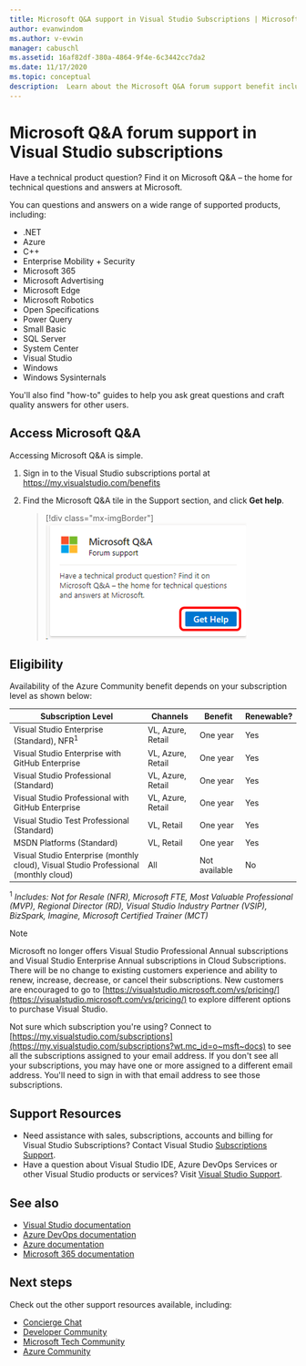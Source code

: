 ```yaml
---
title: Microsoft Q&A support in Visual Studio Subscriptions | Microsoft Docs
author: evanwindom
ms.author: v-evwin
manager: cabuschl
ms.assetid: 16af82df-380a-4864-9f4e-6c3442cc7da2
ms.date: 11/17/2020
ms.topic: conceptual
description:  Learn about the Microsoft Q&A forum support benefit included in selected Visual Studio subscriptions.
---
```


# Microsoft Q&A forum support in Visual Studio subscriptions
Have a technical product question? Find it on Microsoft Q&A – the home for technical questions and answers at Microsoft.

You can questions and answers on a wide range of supported products, including:
- .NET
- Azure
- C++
- Enterprise Mobility + Security
- Microsoft 365
- Microsoft Advertising
- Microsoft Edge
- Microsoft Robotics
- Open Specifications
- Power Query 
- Small Basic
- SQL Server
- System Center
- Visual Studio
- Windows 
- Windows Sysinternals

You'll also find "how-to" guides to help you ask great questions and craft quality answers for other users. 

## Access Microsoft Q&A
Accessing Microsoft Q&A is simple. 
1. Sign in to the Visual Studio subscriptions portal at <https://my.visualstudio.com/benefits>
0. Find the Microsoft Q&A tile in the Support section, and click **Get help**.

   > [!div class="mx-imgBorder"]
   > ![Microsoft Q&A Tile](_img/vs-microsoft-qa/vs-microsoft-qa-tile.png "Click 'Get help' to connect to the Microsoft Q&A forum")

## Eligibility
Availability of the Azure Community benefit depends on your subscription level as shown below:

|                                          Subscription Level                                           |     Channels      |    Benefit    | Renewable? |
|-------------------------------------------------------------------------------------------------------|-------------------|---------------|------------|
|                           Visual Studio Enterprise (Standard), NFR<sup>1</sup>                            | VL, Azure, Retail |   One year    |    Yes     |
|                           Visual Studio Enterprise with GitHub Enterprise                           | VL, Azure, Retail |   One year    |    Yes     |
|                          Visual Studio Professional (Standard)                          | VL, Azure, Retail |   One year    |    Yes     |
|                          Visual Studio Professional with GitHub Enterprise                          | VL, Azure, Retail |   One year    |    Yes     |
|                              Visual Studio Test Professional (Standard)                               |    VL, Retail     |   One year    |    Yes     |
|                                       MSDN Platforms (Standard)                                       |    VL, Retail     |   One year    |    Yes     |
| Visual Studio Enterprise (monthly cloud), Visual Studio Professional (monthly cloud)|        All        | Not available |     No     |

<sup>1</sup>  *Includes:  Not for Resale (NFR), Microsoft FTE, Most Valuable Professional (MVP), Regional Director (RD), Visual Studio Industry Partner (VSIP), BizSpark, Imagine, Microsoft Certified Trainer (MCT)*

> [!NOTE]
> Microsoft no longer offers Visual Studio Professional Annual subscriptions and Visual Studio Enterprise Annual subscriptions in Cloud Subscriptions. There will be no change to existing customers experience and ability to renew, increase, decrease, or cancel their subscriptions. New customers are encouraged to go to [https://visualstudio.microsoft.com/vs/pricing/](https://visualstudio.microsoft.com/vs/pricing/) to explore different options to purchase Visual Studio.

Not sure which subscription you're using?  Connect to [https://my.visualstudio.com/subscriptions](https://my.visualstudio.com/subscriptions?wt.mc_id=o~msft~docs) to see all the subscriptions assigned to your email address. If you don't see all your subscriptions, you may have one or more assigned to a different email address.  You'll need to sign in with that email address to see those subscriptions.

## Support Resources
- Need assistance with sales, subscriptions, accounts and billing for Visual Studio Subscriptions?  Contact Visual Studio [Subscriptions Support](https://visualstudio.microsoft.com/subscriptions/support/).
- Have a question about Visual Studio IDE, Azure DevOps Services or other Visual Studio products or services?  Visit [Visual Studio Support](https://visualstudio.microsoft.com/support/).

## See also
- [Visual Studio documentation](/visualstudio/)
- [Azure DevOps documentation](/azure/devops/)
- [Azure documentation](/azure/)
- [Microsoft 365 documentation](/microsoft-365/)

## Next steps
Check out the other support resources available, including:
- [Concierge Chat](vs-conceirge-chat.md)
- [Developer Community](vs-developer-community.md)
- [Microsoft Tech Community](vs-microsoft-tech-community.md)
- [Azure Community](vs-azure-community.md)